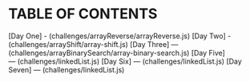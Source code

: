 # TABLE OF CONTENTS
[Day One] - (challenges/arrayReverse/arrayReverse.js)
[Day Two] - (challenges/arrayShift/array-shift.js)
[Day Three] — (challenges/arrayBinarySearch/array-binary-search.js)
[Day Five] — (challenges/linkedList.js)
[Day Six] — (challenges/linkedList.js)
[Day Seven] — (challenges/linkedList.js)